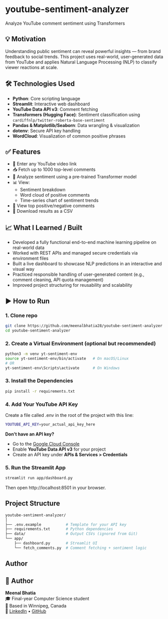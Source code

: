 # youtube-sentiment-analyzer
Analyze YouTube comment sentiment using Transformers

## 💡 Motivation

Understanding public sentiment can reveal powerful insights — from brand feedback to social trends. This project uses real-world, user-generated data from YouTube and applies Natural Language Processing (NLP) to classify viewer reactions at scale.

## 🛠 Technologies Used

- **Python**: Core scripting language
- **Streamlit**: Interactive web dashboard
- **YouTube Data API v3**: Comment fetching
- **Transformers (Hugging Face)**: Sentiment classification using `cardiffnlp/twitter-roberta-base-sentiment`
- **Pandas & Matplotlib/Seaborn**: Data wrangling & visualization
- **dotenv**: Secure API key handling
- **WordCloud**: Visualization of common positive phrases

## ✅ Features

- 🔗 Enter any YouTube video link
- 📥 Fetch up to 1000 top-level comments
- 🤖 Analyze sentiment using a pre-trained Transformer model
- 📊 View:
  - Sentiment breakdown
  - Word cloud of positive comments
  - Time-series chart of sentiment trends
- 💬 View top positive/negative comments
- 📁 Download results as a CSV

## 📈 What I Learned / Built

- Developed a fully functional end-to-end machine learning pipeline on real-world data
- Worked with REST APIs and managed secure credentials via environment files
- Built a live dashboard to showcase NLP predictions in an interactive and visual way
- Practiced responsible handling of user-generated content (e.g., comment cleaning, API quota management)
- Improved project structuring for reusability and scalability

## ▶️ How to Run

### 1. Clone repo
```bash
git clone https://github.com/meenalbhatia28/youtube-sentiment-analyzer
cd youtube-sentiment-analyzer
```
### 2.  Create a Virtual Environment (optional but recommended)
```bash
python3 -m venv yt-sentiment-env
source yt-sentiment-env/bin/activate   # On macOS/Linux
# OR
yt-sentiment-env\Scripts\activate      # On Windows
```

### 3. Install the Dependencies
```bash
pip install -r requirements.txt
```

### 4. Add Your YouTube API Key
Create a file called .env in the root of the project with this line:
```bash
YOUTUBE_API_KEY=your_actual_api_key_here
```
**Don't have an API key?**  
- Go to the [Google Cloud Console](https://console.cloud.google.com/)  
- Enable **YouTube Data API v3** for your project  
- Create an API key under **APIs & Services > Credentials**  

### 5. Run the Streamlit App
```bash
streamlit run app/dashboard.py
```
Then open http://localhost:8501 in your browser.

## Project Structure
```bash
youtube-sentiment-analyzer/
│
├── .env.example           # Template for your API key
├── requirements.txt       # Python dependencies
├── data/                  # Output CSVs (ignored from Git)
└── app/
    ├── dashboard.py       # Streamlit UI
    └── fetch_comments.py  # Comment fetching + sentiment logic
```

## Author
## 👤 Author

**Meenal Bhatia**  
🎓 Final-year Computer Science student  
📍 Based in Winnipeg, Canada  
🔗 [LinkedIn](https://www.linkedin.com/in/meenal-bhatia-6b287b198/) • [GitHub](https://github.com/meenalbhatia28)
